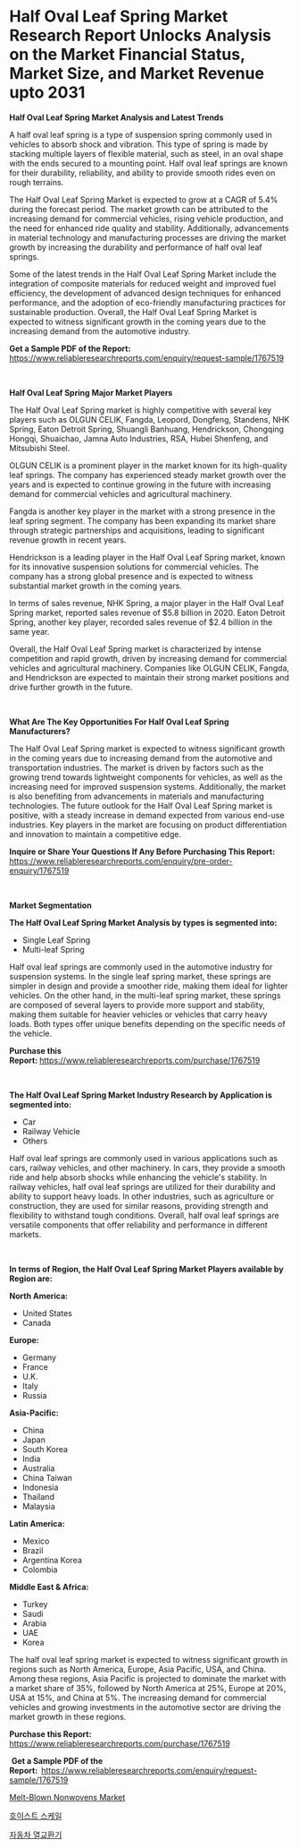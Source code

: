 <p><h1>Half Oval Leaf Spring Market Research Report Unlocks Analysis on the Market Financial Status, Market Size, and Market Revenue upto 2031</h1></p><p><strong>Half Oval Leaf Spring Market Analysis and Latest Trends</strong></p>
<p><p>A half oval leaf spring is a type of suspension spring commonly used in vehicles to absorb shock and vibration. This type of spring is made by stacking multiple layers of flexible material, such as steel, in an oval shape with the ends secured to a mounting point. Half oval leaf springs are known for their durability, reliability, and ability to provide smooth rides even on rough terrains.</p><p>The Half Oval Leaf Spring Market is expected to grow at a CAGR of 5.4% during the forecast period. The market growth can be attributed to the increasing demand for commercial vehicles, rising vehicle production, and the need for enhanced ride quality and stability. Additionally, advancements in material technology and manufacturing processes are driving the market growth by increasing the durability and performance of half oval leaf springs. </p><p>Some of the latest trends in the Half Oval Leaf Spring Market include the integration of composite materials for reduced weight and improved fuel efficiency, the development of advanced design techniques for enhanced performance, and the adoption of eco-friendly manufacturing practices for sustainable production. Overall, the Half Oval Leaf Spring Market is expected to witness significant growth in the coming years due to the increasing demand from the automotive industry.</p></p>
<p><strong>Get a Sample PDF of the Report:&nbsp;</strong> <a href="https://www.reliableresearchreports.com/enquiry/request-sample/1767519">https://www.reliableresearchreports.com/enquiry/request-sample/1767519</a></p>
<p>&nbsp;</p>
<p><strong>Half Oval Leaf Spring Major Market Players</strong></p>
<p><p>The Half Oval Leaf Spring market is highly competitive with several key players such as OLGUN CELIK, Fangda, Leopord, Dongfeng, Standens, NHK Spring, Eaton Detroit Spring, Shuangli Banhuang, Hendrickson, Chongqing Hongqi, Shuaichao, Jamna Auto Industries, RSA, Hubei Shenfeng, and Mitsubishi Steel.</p><p>OLGUN CELIK is a prominent player in the market known for its high-quality leaf springs. The company has experienced steady market growth over the years and is expected to continue growing in the future with increasing demand for commercial vehicles and agricultural machinery.</p><p>Fangda is another key player in the market with a strong presence in the leaf spring segment. The company has been expanding its market share through strategic partnerships and acquisitions, leading to significant revenue growth in recent years.</p><p>Hendrickson is a leading player in the Half Oval Leaf Spring market, known for its innovative suspension solutions for commercial vehicles. The company has a strong global presence and is expected to witness substantial market growth in the coming years.</p><p>In terms of sales revenue, NHK Spring, a major player in the Half Oval Leaf Spring market, reported sales revenue of $5.8 billion in 2020. Eaton Detroit Spring, another key player, recorded sales revenue of $2.4 billion in the same year.</p><p>Overall, the Half Oval Leaf Spring market is characterized by intense competition and rapid growth, driven by increasing demand for commercial vehicles and agricultural machinery. Companies like OLGUN CELIK, Fangda, and Hendrickson are expected to maintain their strong market positions and drive further growth in the future.</p></p>
<p>&nbsp;</p>
<p><strong>What Are The Key Opportunities For Half Oval Leaf Spring Manufacturers?</strong></p>
<p><p>The Half Oval Leaf Spring market is expected to witness significant growth in the coming years due to increasing demand from the automotive and transportation industries. The market is driven by factors such as the growing trend towards lightweight components for vehicles, as well as the increasing need for improved suspension systems. Additionally, the market is also benefiting from advancements in materials and manufacturing technologies. The future outlook for the Half Oval Leaf Spring market is positive, with a steady increase in demand expected from various end-use industries. Key players in the market are focusing on product differentiation and innovation to maintain a competitive edge.</p></p>
<p><strong>Inquire or Share Your Questions If Any Before Purchasing This Report:</strong> <a href="https://www.reliableresearchreports.com/enquiry/pre-order-enquiry/1767519">https://www.reliableresearchreports.com/enquiry/pre-order-enquiry/1767519</a></p>
<p>&nbsp;</p>
<p><strong>Market Segmentation</strong></p>
<p><strong>The Half Oval Leaf Spring Market Analysis by types is segmented into:</strong></p>
<p><ul><li>Single Leaf Spring</li><li>Multi-leaf Spring</li></ul></p>
<p><p>Half oval leaf springs are commonly used in the automotive industry for suspension systems. In the single leaf spring market, these springs are simpler in design and provide a smoother ride, making them ideal for lighter vehicles. On the other hand, in the multi-leaf spring market, these springs are composed of several layers to provide more support and stability, making them suitable for heavier vehicles or vehicles that carry heavy loads. Both types offer unique benefits depending on the specific needs of the vehicle.</p></p>
<p><strong>Purchase this Report:&nbsp;</strong><a href="https://www.reliableresearchreports.com/purchase/1767519">https://www.reliableresearchreports.com/purchase/1767519</a></p>
<p>&nbsp;</p>
<p><strong>The Half Oval Leaf Spring Market Industry Research by Application is segmented into:</strong></p>
<p><ul><li>Car</li><li>Railway Vehicle</li><li>Others</li></ul></p>
<p><p>Half oval leaf springs are commonly used in various applications such as cars, railway vehicles, and other machinery. In cars, they provide a smooth ride and help absorb shocks while enhancing the vehicle's stability. In railway vehicles, half oval leaf springs are utilized for their durability and ability to support heavy loads. In other industries, such as agriculture or construction, they are used for similar reasons, providing strength and flexibility to withstand tough conditions. Overall, half oval leaf springs are versatile components that offer reliability and performance in different markets.</p></p>
<p>&nbsp;</p>
<p><strong>In terms of Region, the Half Oval Leaf Spring Market Players available by Region are:</strong></p>
<p>
    <p> <strong> North America: </strong>
        <ul>
            <li>United States</li>
            <li>Canada</li>
        </ul>
        </p> 
    <p> <strong> Europe: </strong>
        <ul>
            <li>Germany</li>
            <li>France</li>
            <li>U.K.</li>
            <li>Italy</li>
            <li>Russia</li>
        </ul>
        </p> 
    <p> <strong> Asia-Pacific: </strong>
        <ul>
            <li>China</li>
            <li>Japan</li>
            <li>South Korea</li>
            <li>India</li>
            <li>Australia</li>
            <li>China Taiwan</li>
            <li>Indonesia</li>
            <li>Thailand</li>
            <li>Malaysia</li>
        </ul>
        </p> 
    <p> <strong> Latin America: </strong>
        <ul>
            <li>Mexico</li>
            <li>Brazil</li>
            <li>Argentina Korea</li>
            <li>Colombia</li>
        </ul>
        </p> 
    <p> <strong> Middle East & Africa: </strong>
        <ul>
            <li>Turkey</li>
            <li>Saudi</li>
            <li>Arabia</li>
            <li>UAE</li>
            <li>Korea</li>
        </ul>
    </p>
    </p>
<p><p>The half oval leaf spring market is expected to witness significant growth in regions such as North America, Europe, Asia Pacific, USA, and China. Among these regions, Asia Pacific is projected to dominate the market with a market share of 35%, followed by North America at 25%, Europe at 20%, USA at 15%, and China at 5%. The increasing demand for commercial vehicles and growing investments in the automotive sector are driving the market growth in these regions.</p></p>
<p><strong>Purchase this Report: </strong><a href="https://www.reliableresearchreports.com/purchase/1767519">https://www.reliableresearchreports.com/purchase/1767519</a></p>
<p>&nbsp;<strong>Get a Sample PDF of the Report:&nbsp;&nbsp;</strong><a href="https://www.reliableresearchreports.com/enquiry/request-sample/1767519">https://www.reliableresearchreports.com/enquiry/request-sample/1767519</a></p>
<p><strong></strong></p>
<p><p><a href="https://view.publitas.com/reportprime-1/melt-blown-nonwovens-market-research-report-provides-critical-insights-that-can-help-shape-business-development-and-investment-strategies/">Melt-Blown Nonwovens Market</a></p><p><a href="https://medium.com/@hzoldrz75165644/%ED%98%B8%EC%9D%B4%EC%8A%A4%ED%8A%B8-%EC%8A%A4%EC%BC%80%EC%9D%BC-%EC%8B%9C%EC%9E%A5-%EA%B7%9C%EB%AA%A8-%EC%8B%9C%EC%9E%A5-%EC%A0%84%EB%A7%9D-%EB%B0%8F-%EC%8B%9C%EC%9E%A5-%EC%98%88%EC%B8%A1-2024%EB%85%84%EB%B6%80%ED%84%B0-2031%EB%85%84-8afe4db87af8">호이스트 스케일</a></p><p><a href="https://medium.com/@cliftonfisher9067/%EC%9E%90%EB%8F%99%EC%B0%A8-%EC%97%B4%EA%B5%90%ED%99%98%EA%B8%B0-%EC%8B%9C%EC%9E%A5-2031%EB%85%84%EA%B9%8C%EC%A7%80%EC%9D%98-%ED%8A%B8%EB%A0%8C%EB%93%9C-%EC%98%88%EC%B8%A1-%EB%B0%8F-%EA%B2%BD%EC%9F%81-%EB%B6%84%EC%84%9D-8abf0e1586be">자동차 열교환기</a></p></p>